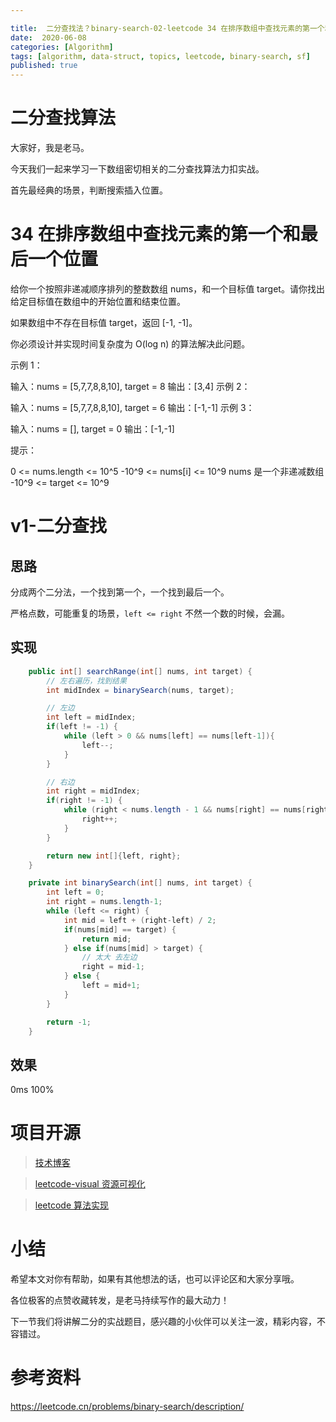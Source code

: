 ```yaml
---

title:  二分查找法？binary-search-02-leetcode 34 在排序数组中查找元素的第一个和最后一个位置 find-first-and-last-position-of-element-in-sorted-array
date:  2020-06-08
categories: [Algorithm]
tags: [algorithm, data-struct, topics, leetcode, binary-search, sf]
published: true
---
```



# 二分查找算法

大家好，我是老马。

今天我们一起来学习一下数组密切相关的二分查找算法力扣实战。

首先最经典的场景，判断搜索插入位置。

# 34 在排序数组中查找元素的第一个和最后一个位置

给你一个按照非递减顺序排列的整数数组 nums，和一个目标值 target。请你找出给定目标值在数组中的开始位置和结束位置。

如果数组中不存在目标值 target，返回 [-1, -1]。

你必须设计并实现时间复杂度为 O(log n) 的算法解决此问题。

示例 1：

输入：nums = [5,7,7,8,8,10], target = 8
输出：[3,4]
示例 2：

输入：nums = [5,7,7,8,8,10], target = 6
输出：[-1,-1]
示例 3：

输入：nums = [], target = 0
输出：[-1,-1]
 

提示：

0 <= nums.length <= 10^5
-10^9 <= nums[i] <= 10^9
nums 是一个非递减数组
-10^9 <= target <= 10^9

# v1-二分查找

## 思路

分成两个二分法，一个找到第一个，一个找到最后一个。

严格点数，可能重复的场景，`left <= right` 不然一个数的时候，会漏。

## 实现

```java
    public int[] searchRange(int[] nums, int target) {
        // 左右遍历，找到结果
        int midIndex = binarySearch(nums, target);

        // 左边
        int left = midIndex;
        if(left != -1) {
            while (left > 0 && nums[left] == nums[left-1]){
                left--;
            }
        }

        // 右边
        int right = midIndex;
        if(right != -1) {
            while (right < nums.length - 1 && nums[right] == nums[right+1]){
                right++;
            }
        }

        return new int[]{left, right};
    }

    private int binarySearch(int[] nums, int target) {
        int left = 0;
        int right = nums.length-1;
        while (left <= right) {
            int mid = left + (right-left) / 2;
            if(nums[mid] == target) {
                return mid;
            } else if(nums[mid] > target) {
                // 太大 去左边
                right = mid-1;
            } else {
                left = mid+1;
            }
        }

        return -1;
    }
```

## 效果

0ms 100%

# 项目开源

> [技术博客](https://houbb.github.io/)

> [leetcode-visual 资源可视化](https://houbb.github.io/leetcode-notes/leetcode/visible/index.html)

> [leetcode 算法实现](https://github.com/houbb/leetcode)

# 小结

希望本文对你有帮助，如果有其他想法的话，也可以评论区和大家分享哦。

各位极客的点赞收藏转发，是老马持续写作的最大动力！

下一节我们将讲解二分的实战题目，感兴趣的小伙伴可以关注一波，精彩内容，不容错过。

# 参考资料

https://leetcode.cn/problems/binary-search/description/


